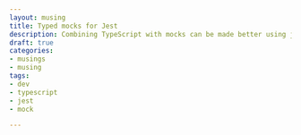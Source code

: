```yaml
---
layout: musing
title: Typed mocks for Jest
description: Combining TypeScript with mocks can be made better using jest-when
draft: true
categories:
- musings
- musing
tags:
- dev
- typescript
- jest
- mock

---
```

